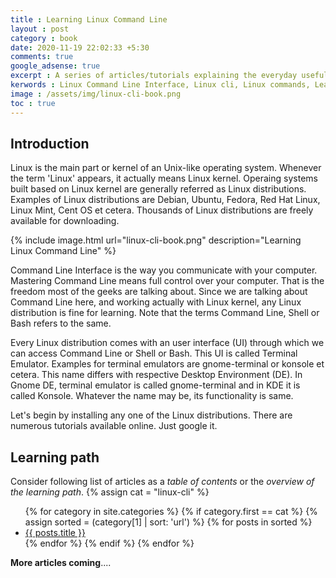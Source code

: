 ```yaml
---
title : Learning Linux Command Line
layout : post
category : book
date: 2020-11-19 22:02:33 +5:30
comments: true
google_adsense: true
excerpt : A series of articles/tutorials explaining the everyday useful Linux commands along with the detailed examples.
kerwords : Linux Command Line Interface, Linux cli, Linux commands, Learn Linux commands in Ubuntu, Linux commands for begineers, Linux commands tutorial, Linux commands book.
image : /assets/img/linux-cli-book.png
toc : true
---
```

## Introduction

Linux is the main part or kernel of an Unix-like operating system. Whenever the term 'Linux' appears, it actually means Linux kernel. Operaing systems built based on Linux kernel are generally referred as Linux distributions. Examples of Linux distributions are Debian, Ubuntu, Fedora, Red Hat Linux, Linux Mint, Cent OS et cetera. Thousands of Linux distributions are freely available for downloading.

{% include image.html url="linux-cli-book.png" description="Learning Linux Command Line" %}

Command Line Interface is the way you communicate with your computer. Mastering Command Line means full control over your computer. That is the freedom most of the geeks are talking about. Since we are talking about Command Line here, and working actually with Linux kernel, any Linux distribution is fine for learning. Note that the terms Command Line, Shell or Bash refers to the same.

Every Linux distribution comes with an user interface (UI) through which we can access Command Line or Shell or Bash. This UI is called Terminal Emulator. Examples for terminal emulators are gnome-terminal or konsole et cetera. This name differs with respective Desktop Environment (DE). In Gnome DE, terminal emulator is called gnome-terminal and in KDE it is called Konsole. Whatever the name may be, its functionality is same.

Let's begin by installing any one of the Linux distributions. There are numerous tutorials available online. Just google it.

## Learning path
Consider following list of articles as a *table of contents* or the *overview of the learning path*.
{% assign cat = "linux-cli" %}
<ul class="list-none">
{% for category in site.categories %}
{% if category.first == cat %}
{% assign sorted = (category[1] | sort: 'url') %}
{% for posts in sorted %}
<li><a class="post-link" href="{{ posts.url }}">{{ posts.title }}</a></li>
{% endfor %}
{% endif %}
{% endfor %}
</ul>


**More articles coming**....

